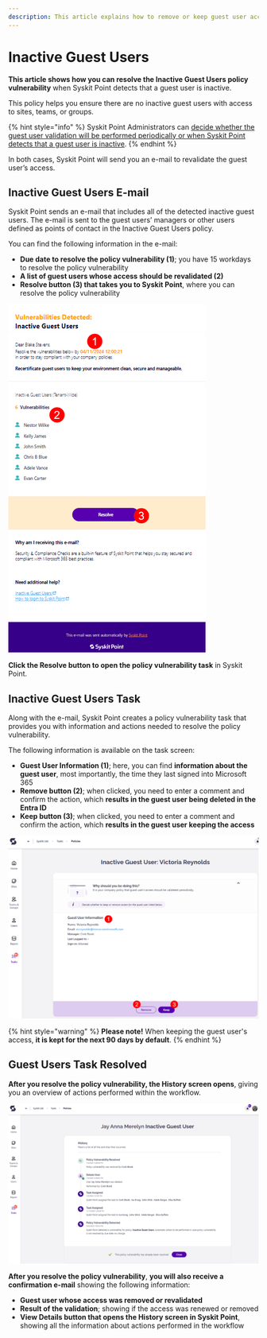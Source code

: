 ```yaml
---
description: This article explains how to remove or keep guest user access in Syskit Point.
---
```


# Inactive Guest Users

**This article shows how you can resolve the Inactive Guest Users policy vulnerability** when Syskit Point detects that a guest user is inactive. 

This policy helps you ensure there are no inactive guest users with access to sites, teams, or groups. 

{% hint style="info" %}
Syskit Point Administrators can [decide whether the guest user validation will be performed periodically or when Syskit Point detects that a guest user is inactive](../../governance-and-automation/automated-workflows/inactive-guest-users-admin.md). 
{% endhint %}

In both cases, Syskit Point will send you an e-mail to revalidate the guest user’s access.

## Inactive Guest Users E-mail

Syskit Point sends an e-mail that includes all of the detected inactive guest users. The e-mail is sent to the guest users’ managers or other users defined as points of contact in the Inactive Guest Users policy. 

You can find the following information in the e-mail:

* **Due date to resolve the policy vulnerability (1)**; you have 15 workdays to resolve the policy vulnerability
* **A list of guest users whose access should be revalidated (2)**
* **Resolve button (3) that takes you to Syskit Point**, where you can resolve the policy vulnerability

![Inactive Guest Users E-mail](../../.gitbook/assets/guest-users-expiration-renewal-email.png)

**Click the Resolve button to open the policy vulnerability task** in Syskit Point.

## Inactive Guest Users Task

Along with the e-mail, Syskit Point creates a policy vulnerability task that provides you with information and actions needed to resolve the policy vulnerability. 

The following information is available on the task screen:

* **Guest User Information (1)**; here, you can find **information about the guest user**, most importantly, the time they last signed into Microsoft 365
* **Remove button (2)**; when clicked, you need to enter a comment and confirm the action, which **results in the guest user being deleted in the Entra ID**
* **Keep button (3)**; when clicked, you need to enter a comment and confirm the action, which **results in the guest user keeping the access**

![Inactive Guest User Task](../../.gitbook/assets/guest-users-expiration-policy-violation-task.png)

{% hint style="warning" %}
**Please note!**
When keeping the guest user's access, **it is kept for the next 90 days by default**.
{% endhint %}

## Guest Users Task Resolved

**After you resolve the policy vulnerability, the History screen opens**, giving you an overview of actions performed within the workflow.

![Policy Vulnerability History Screen](../../.gitbook/assets/guest-users-expiration-history.png)

**After you resolve the policy vulnerability**, **you will also receive a confirmation e-mail** showing the following information:
* **Guest user whose access was removed or revalidated**
* **Result of the validation**; showing if the access was renewed or removed
* **View Details button that opens the History screen in Syskit Point**, showing all the information about actions performed in the workflow

